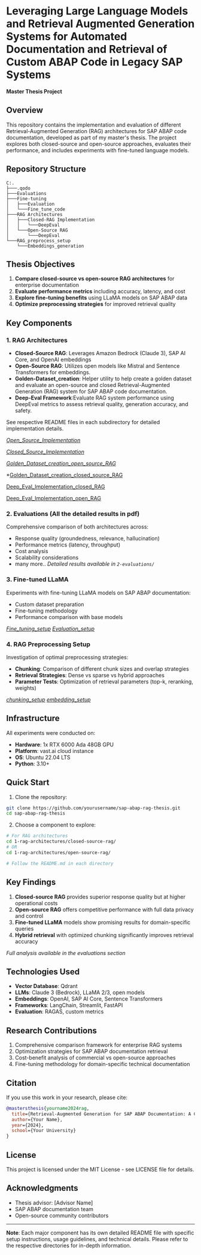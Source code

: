 # Leveraging Large Language Models and Retrieval Augmented Generation Systems for Automated Documentation and Retrieval of Custom ABAP Code in Legacy SAP Systems

**Master Thesis Project**

## Overview

This repository contains the implementation and evaluation of different Retrieval-Augmented Generation (RAG) architectures for SAP ABAP code documentation, developed as part of my master's thesis. The project explores both closed-source and open-source approaches, evaluates their performance, and includes experiments with fine-tuned language models.

## Repository Structure

```
C:.
├───.qodo
├───Evaluations
├───Fine-tuning
│   ├───Evaluation
│   └───Fine_tune_code
├───RAG Architectures
│   ├───Closed-RAG Implementation
│   │   └───DeepEval
│   └───Open-Source RAG
│       └───DeepEval
└───RAG_preprocess_setup
    └───Embeddings_generation
```

## Thesis Objectives

1. **Compare closed-source vs open-source RAG architectures** for enterprise documentation
2. **Evaluate performance metrics** including accuracy, latency, and cost
3. **Explore fine-tuning benefits** using LLaMA models on SAP ABAP data
4. **Optimize preprocessing strategies** for improved retrieval quality

## Key Components

### 1. RAG Architectures

- **Closed-Source RAG**: Leverages Amazon Bedrock (Claude 3), SAP AI Core, and OpenAI embeddings
- **Open-Source RAG**: Utilizes open models like Mistral and Sentence Transformers for embeddings.
- **Golden-Dataset_creation**: Helper utility to help create a golden dataset and evaluate an open-source and closed Retrieval-Augmented Generation (RAG) system for SAP ABAP code documentation.
- **Deep-Eval Framework**:Evaluate RAG system performance using DeepEval metrics to assess retrieval quality, generation accuracy, and safety. 

See respective README files in each subdirectory for detailed implementation details.

*[Open_Source_Implementation](RAG_Architectures/Open_Source_RAG/open-RAG-implementation-guidelines.md)*

*[Closed_Source_Implementation](RAG_Architectures/Closed_RAG_Implementation/closed-source-RAG-implementation-guideline.md)*

*[Golden_Dataset_creation_open_source_RAG](RAG_Architectures/Open_Source_RAG/Golden_Dataset_creation_and_evaluation_guidelines.md)*

*[Golden_Dataset_creation_closed_source_RAG](RAG_Architectures/Closed_RAG_Implementation/Golden_Dataset_creation_and_eval_guideline.md)

[Deep_Eval_Implementation_closed_RAG](RAG_Architectures/Closed_RAG_Implementation/DeepEval/DeepEval_RAG_Evaluation_Guide.md)

[Deep_Eval_Implementation_open_RAG](RAG_Architectures/Open_Source_RAG/DeepEval/DeepEval_guideline.md)


### 2. Evaluations (All the detailed results in pdf) 

Comprehensive comparison of both architectures across:
- Response quality (groundedness, relevance, hallucination)
- Performance metrics (latency, throughput)
- Cost analysis
- Scalability considerations
- many more.. 
*Detailed results available in `2-evaluations/`*

### 3. Fine-tuned LLaMA

Experiments with fine-tuning LLaMA models on SAP ABAP documentation:
- Custom dataset preparation
- Fine-tuning methodology
- Performance comparison with base models

*[Fine_tuning_setup](Fine-tuning/Fine-tune-llama-guidance.md)*
*[Evaluation_setup](Fine-tuning/Fine-tune-llama-guidance.md)*

### 4. RAG Preprocessing Setup

Investigation of optimal preprocessing strategies:
- **Chunking**: Comparison of different chunk sizes and overlap strategies
- **Retrieval Strategies**: Dense vs sparse vs hybrid approaches
- **Parameter Tests**: Optimization of retrieval parameters (top-k, reranking, weights)

*[chunking_setup](RAG_preprocess_setup/chunking-guidelines.md)*
*[embedding_setup](RAG_preprocess_setup/Embeddings_generation/embeddings_generation_guidelines.md)*
## Infrastructure

All experiments were conducted on:
- **Hardware**: 1x RTX 6000 Ada 48GB GPU
- **Platform**: vast.ai cloud instance
- **OS**: Ubuntu 22.04 LTS
- **Python**: 3.10+

## Quick Start

1. Clone the repository:
```bash
git clone https://github.com/yourusername/sap-abap-rag-thesis.git
cd sap-abap-rag-thesis
```

2. Choose a component to explore:
```bash
# For RAG architectures
cd 1-rag-architectures/closed-source-rag/
# OR
cd 1-rag-architectures/open-source-rag/

# Follow the README.md in each directory
```

## Key Findings

1. **Closed-source RAG** provides superior response quality but at higher operational costs
2. **Open-source RAG** offers competitive performance with full data privacy and control
3. **Fine-tuned LLaMA** models show promising results for domain-specific queries
4. **Hybrid retrieval** with optimized chunking significantly improves retrieval accuracy

*Full analysis available in the evaluations section*

## Technologies Used

- **Vector Database**: Qdrant
- **LLMs**: Claude 3 (Bedrock), LLaMA 2/3, open models
- **Embeddings**: OpenAI, SAP AI Core, Sentence Transformers
- **Frameworks**: LangChain, Streamlit, FastAPI
- **Evaluation**: RAGAS, custom metrics

## Research Contributions

1. Comprehensive comparison framework for enterprise RAG systems
2. Optimization strategies for SAP ABAP documentation retrieval
3. Cost-benefit analysis of commercial vs open-source approaches
4. Fine-tuning methodology for domain-specific technical documentation

## Citation

If you use this work in your research, please cite:
```bibtex
@mastersthesis{yourname2024rag,
  title={Retrieval-Augmented Generation for SAP ABAP Documentation: A Comparative Study},
  author={Your Name},
  year={2024},
  school={Your University}
}
```

## License

This project is licensed under the MIT License - see LICENSE file for details.

## Acknowledgments

- Thesis advisor: [Advisor Name]
- SAP ABAP documentation team
- Open-source community contributors

---

**Note**: Each major component has its own detailed README file with specific setup instructions, usage guidelines, and technical details. Please refer to the respective directories for in-depth information.
